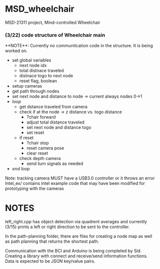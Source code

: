 # MSD_wheelchair
MSD-21311 project, Mind-controlled Wheelchair

<h3> (3/22) code structure of Wheelchair main </h3>
**NOTE**: Currently no communitcation code in the structure. It is being worked on. <br>

- set global variables
	- next node idx
	- total distnace traveled
	- distnace togo to next node
	- reset flag, boolean
- setup cameras
- get path through nodes
- set next node and distance to node -> current always nodes 0->1
- *loop*
	- get dstance traveled from camera
	- check if at the node -> z distance vs. togo distance
		- ?chair forward
		- adjust total distance traveled
		- set next node and distance togo
		- set reset
	- if reset
		- ?chair stop
		- reset camera pose
		- clear reset
	- check depth camera
		- send turn signals as needed
- *end loop*







Note: tracking camera MUST have a USB3.0 controller or it throws an error
Intel_ex/ contains intel example code that may have been modified for prototyping  with the cameras

NOTES
=====

left_right.cpp has object detection via quadrent averages and currently (3/15) prints a left or right direction to be sent to the controller.

In the path-planning folder, there are files for creating a node map as well as path planning that returns the shortest path.

Communication with the BCI and Arduino is being completed by Sid. Creating a library with connect and receive/send information functions. Data is expected to be JSON key/value pairs.



